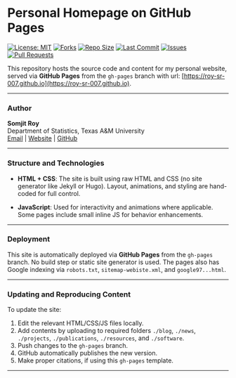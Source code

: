 # Personal Homepage on GitHub Pages

[![License: MIT](https://img.shields.io/badge/License-MIT-yellow.svg)](./LICENSE)
[![Forks](https://img.shields.io/github/forks/Roy-SR-007/Roy-SR-007.github.io)](https://github.com/Roy-SR-007/Roy-SR-007.github.io)
[![Repo Size](https://img.shields.io/github/repo-size/Roy-SR-007/Roy-SR-007.github.io)](https://github.com/Roy-SR-007/Roy-SR-007.github.io)
[![Last Commit](https://img.shields.io/github/last-commit/Roy-SR-007/Roy-SR-007.github.io)](https://github.com/Roy-SR-007/Roy-SR-007.github.io/commits/main)
[![Issues](https://img.shields.io/github/issues/Roy-SR-007/Roy-SR-007.github.io)](https://github.com/Roy-SR-007/Roy-SR-007.github.io/issues)
[![Pull Requests](https://img.shields.io/github/issues-pr/Roy-SR-007/Roy-SR-007.github.io)](https://github.com/Roy-SR-007/Roy-SR-007.github.io/pulls)


This repository hosts the source code and content for my personal website, served via **GitHub Pages** from the `gh-pages` branch with url: [https://roy-sr-007.github.io](https://roy-sr-007.github.io).

---

### Author

**Somjit Roy**  
Department of Statistics, Texas A&M University  
[Email](mailto:sroy_123@tamu.edu) | [Website](https://roy-sr-007.github.io/) | [GitHub](https://github.com/Roy-SR-007)

---

### Structure and Technologies

- **HTML + CSS**: The site is built using raw HTML and CSS (no site generator like Jekyll or Hugo). Layout, animations, and styling are hand-coded for full control.

- **JavaScript**: Used for interactivity and animations where applicable. Some pages include small inline JS for behavior enhancements.

---

### Deployment

This site is automatically deployed via **GitHub Pages** from the `gh-pages` branch.  No build step or static site generator is used. The pages also has Google indexing via `robots.txt`, `sitemap-webiste.xml`, and `google97...html`.

---

### Updating and Reproducing Content

To update the site:
1. Edit the relevant HTML/CSS/JS files locally.
2. Add contents by uploading to required folders `./blog`, `./news`, `./projects`, `./publications`, `./resources`, and `./software`.
3. Push changes to the `gh-pages` branch.
4. GitHub automatically publishes the new version.
5. Make proper citations, if using this `gh-pages` template.

---

